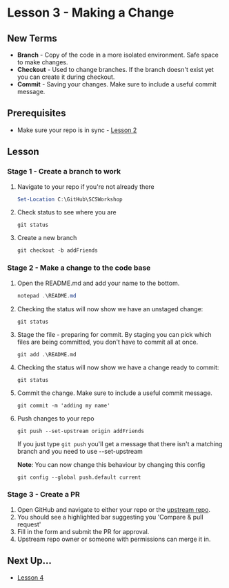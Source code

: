 # Lesson 3 - Making a Change

## New Terms
- **Branch** - Copy of the code in a more isolated environment. Safe space to make changes.
- **Checkout** - Used to change branches. If the branch doesn't exist yet you can create it during checkout.
- **Commit** - Saving your changes. Make sure to include a useful commit message.

## Prerequisites
- Make sure your repo is in sync - [Lesson 2](../Lessons/Lesson2.md)

## Lesson

### Stage 1 - Create a branch to work

1. Navigate to your repo if you're not already there
    ``` PowerShell
    Set-Location C:\GitHub\SCSWorkshop
    ```

2. Check status to see where you are
    ```
    git status
    ```

3. Create a new branch
    ```
    git checkout -b addFriends
    ```

### Stage 2 - Make a change to the code base

1. Open the README.md and add your name to the bottom.

    ``` PowerShell
    notepad .\README.md
    ```

2. Checking the status will now show we have an unstaged change:

    ```
    git status
    ```

3. Stage the file - preparing for commit. By staging you can pick which files are being committed, you don't have to commit all at once.

    ```
    git add .\README.md
    ```

4. Checking the status will now show we have a change ready to commit:

    ```
    git status
    ```

5. Commit the change. Make sure to include a useful commit message.

    ```
    git commit -m 'adding my name'
    ```

5. Push changes to your repo

    ```
    git push --set-upstream origin addFriends
    ```

    If you just type `git push` you'll get a message that there isn't a matching branch and you need to use --set-upstream

    **Note**: You can now change this behaviour by changing this config

    ```
    git config --global push.default current
    ```

### Stage 3 - Create a PR

1. Open GitHub and navigate to either your repo or the [upstream repo](https://github.com/jpomfret/SCSWorkshop).
2. You should see a highlighted bar suggesting you 'Compare & pull request'
3. Fill in the form and submit the PR for approval.
4. Upstream repo owner or someone with permissions can merge it in.

## Next Up...
- [Lesson 4](../Lessons/Lesson4.md)